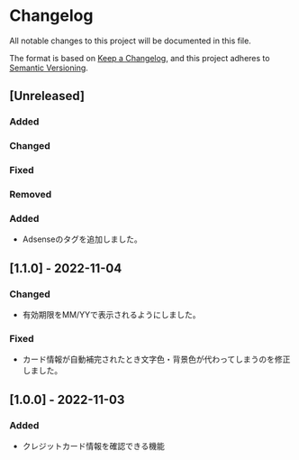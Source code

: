 # Changelog
All notable changes to this project will be documented in this file.

The format is based on [Keep a Changelog](https://keepachangelog.com/en/1.0.0/),
and this project adheres to [Semantic Versioning](https://semver.org/spec/v2.0.0.html).

## [Unreleased]
### Added
### Changed
### Fixed
### Removed

### Added
- Adsenseのタグを追加しました。


## [1.1.0] - 2022-11-04
### Changed
- 有効期限をMM/YYで表示されるようにしました。
### Fixed
- カード情報が自動補完されたとき文字色・背景色が代わってしまうのを修正しました。

## [1.0.0] - 2022-11-03
### Added
- クレジットカード情報を確認できる機能